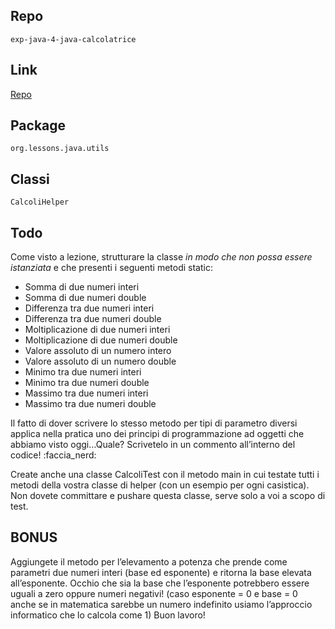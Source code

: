 ## Repo
`exp-java-4-java-calcolatrice`

## Link
[Repo](https://github.com/Guybrush3791/exp-java-4-java-calcolatrice)

## Package 
`org.lessons.java.utils`

## Classi
`CalcoliHelper`

## Todo
Come visto a lezione, strutturare la classe *in modo che non possa essere istanziata* e che presenti i seguenti metodi static:
- Somma di due numeri interi
- Somma di due numeri double
- Differenza tra due numeri interi
- Differenza tra due numeri double
- Moltiplicazione di due numeri interi
- Moltiplicazione di due numeri double
- Valore assoluto di un numero intero
- Valore assoluto di un numero double
- Minimo tra due numeri interi
- Minimo tra due numeri double
- Massimo tra due numeri interi
- Massimo tra due numeri double

Il fatto di dover scrivere lo stesso metodo per tipi di parametro diversi applica nella pratica uno dei principi di programmazione ad oggetti che abbiamo visto oggi…Quale? Scrivetelo in un commento all’interno del codice! :faccia_nerd:

Create anche una classe CalcoliTest con il metodo main in cui testate tutti i metodi della vostra classe di helper (con un esempio per ogni casistica). Non dovete committare e pushare questa classe, serve solo a voi a scopo di test.

## BONUS
Aggiungete il metodo per l’elevamento a potenza che prende come parametri due numeri interi (base ed esponente) e ritorna la base elevata all’esponente. Occhio che sia la base che l’esponente potrebbero essere uguali a zero oppure numeri negativi!
(caso esponente = 0 e base = 0 anche se in matematica sarebbe un numero indefinito usiamo l’approccio informatico che lo calcola come 1)
Buon lavoro!